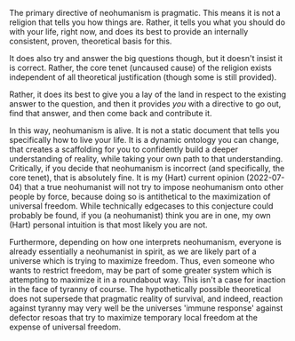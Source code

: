 The primary directive of neohumanism is pragmatic. This means it is not a religion that tells you how things are. Rather, it tells you what you should do with your life, right now, and does its best to provide an internally consistent, proven, theoretical basis for this.

It does also try and answer the big questions though, but it doesn't insist it is correct. Rather, the core tenet (uncaused cause) of the religion exists independent of all theoretical justification (though some is still provided). 

Rather, it does its best to give you a lay of the land in respect to the existing answer to the question, and then it provides *you* with a directive to go out, find that answer, and then come back and contribute it.

In this way, neohumanism is alive. It is not a static document that tells you specifically how to live your life. It is a dynamic ontology you can change, that creates a scaffolding for you to confidently build a deeper understanding of reality, while taking your own path to that understanding. Critically, if you decide that neohumanism is incorrect (and specifically, the core tenet), that is absolutely fine. It is my (Hart) current opinion (2022-07-04) that a true neohumanist will not try to impose neohumanism onto other people by force, because doing so is antithetical to the maximization of universal freedom. While technically edgecases to this conjecture could probably be found, if you (a neohumanist) think you are in one, my own (Hart) personal intuition is that most likely you are not.

Furthermore, depending on how one interprets neohumanism, everyone is already essentially a neohumanist in spirit, as we are likely part of a universe which is trying to maximize freedom. Thus, even someone who wants to restrict freedom, may be part of some greater system which is attempting to maximize it in a roundabout way. This isn't a case for inaction in the face of tyranny of course. The hypothetically possible theoretical does not supersede that pragmatic reality of survival, and indeed, reaction against tyranny may very well be the universes 'immune response' against defector resoas that try to maximize temporary local freedom at the expense of universal freedom.

